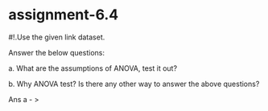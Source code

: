 # assignment-6.4
#!.Use the given link dataset.


Answer the below questions:


a. What are the assumptions of ANOVA, test it out?


b. Why ANOVA test? Is there any other way to answer the above questions?


Ans a - >
